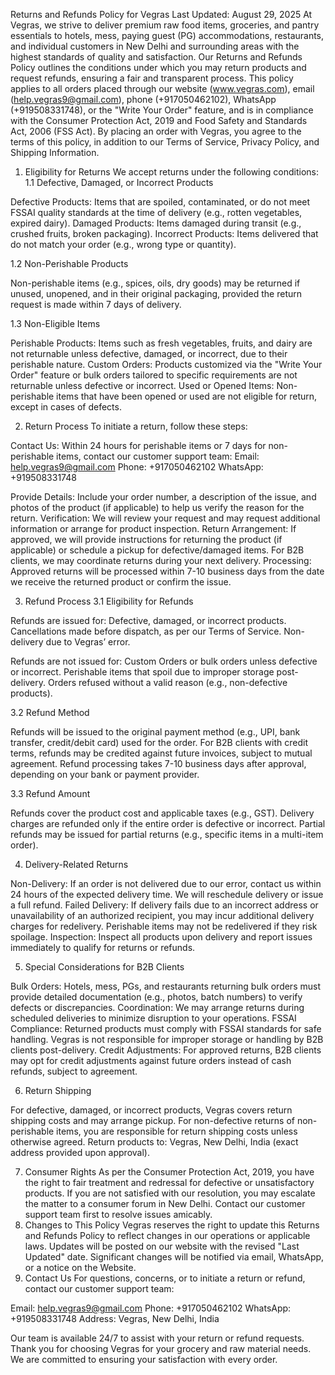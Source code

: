 Returns and Refunds Policy for Vegras
Last Updated: August 29, 2025
At Vegras, we strive to deliver premium raw food items, groceries, and pantry essentials to hotels, mess, paying guest (PG) accommodations, restaurants, and individual customers in New Delhi and surrounding areas with the highest standards of quality and satisfaction. Our Returns and Refunds Policy outlines the conditions under which you may return products and request refunds, ensuring a fair and transparent process. This policy applies to all orders placed through our website (www.vegras.com), email (help.vegras9@gmail.com), phone (+917050462102), WhatsApp (+919508331748), or the "Write Your Order" feature, and is in compliance with the Consumer Protection Act, 2019 and Food Safety and Standards Act, 2006 (FSS Act).
By placing an order with Vegras, you agree to the terms of this policy, in addition to our Terms of Service, Privacy Policy, and Shipping Information.
1. Eligibility for Returns
We accept returns under the following conditions:
1.1 Defective, Damaged, or Incorrect Products

Defective Products: Items that are spoiled, contaminated, or do not meet FSSAI quality standards at the time of delivery (e.g., rotten vegetables, expired dairy).
Damaged Products: Items damaged during transit (e.g., crushed fruits, broken packaging).
Incorrect Products: Items delivered that do not match your order (e.g., wrong type or quantity).

1.2 Non-Perishable Products

Non-perishable items (e.g., spices, oils, dry goods) may be returned if unused, unopened, and in their original packaging, provided the return request is made within 7 days of delivery.

1.3 Non-Eligible Items

Perishable Products: Items such as fresh vegetables, fruits, and dairy are not returnable unless defective, damaged, or incorrect, due to their perishable nature.
Custom Orders: Products customized via the "Write Your Order" feature or bulk orders tailored to specific requirements are not returnable unless defective or incorrect.
Used or Opened Items: Non-perishable items that have been opened or used are not eligible for return, except in cases of defects.

2. Return Process
To initiate a return, follow these steps:

Contact Us: Within 24 hours for perishable items or 7 days for non-perishable items, contact our customer support team:
Email: help.vegras9@gmail.com
Phone: +917050462102
WhatsApp: +919508331748


Provide Details: Include your order number, a description of the issue, and photos of the product (if applicable) to help us verify the reason for the return.
Verification: We will review your request and may request additional information or arrange for product inspection.
Return Arrangement: If approved, we will provide instructions for returning the product (if applicable) or schedule a pickup for defective/damaged items. For B2B clients, we may coordinate returns during your next delivery.
Processing: Approved returns will be processed within 7-10 business days from the date we receive the returned product or confirm the issue.

3. Refund Process
3.1 Eligibility for Refunds

Refunds are issued for:
Defective, damaged, or incorrect products.
Cancellations made before dispatch, as per our Terms of Service.
Non-delivery due to Vegras’ error.


Refunds are not issued for:
Custom Orders or bulk orders unless defective or incorrect.
Perishable items that spoil due to improper storage post-delivery.
Orders refused without a valid reason (e.g., non-defective products).



3.2 Refund Method

Refunds will be issued to the original payment method (e.g., UPI, bank transfer, credit/debit card) used for the order.
For B2B clients with credit terms, refunds may be credited against future invoices, subject to mutual agreement.
Refund processing takes 7-10 business days after approval, depending on your bank or payment provider.

3.3 Refund Amount

Refunds cover the product cost and applicable taxes (e.g., GST). Delivery charges are refunded only if the entire order is defective or incorrect.
Partial refunds may be issued for partial returns (e.g., specific items in a multi-item order).

4. Delivery-Related Returns

Non-Delivery: If an order is not delivered due to our error, contact us within 24 hours of the expected delivery time. We will reschedule delivery or issue a full refund.
Failed Delivery: If delivery fails due to an incorrect address or unavailability of an authorized recipient, you may incur additional delivery charges for redelivery. Perishable items may not be redelivered if they risk spoilage.
Inspection: Inspect all products upon delivery and report issues immediately to qualify for returns or refunds.

5. Special Considerations for B2B Clients

Bulk Orders: Hotels, mess, PGs, and restaurants returning bulk orders must provide detailed documentation (e.g., photos, batch numbers) to verify defects or discrepancies.
Coordination: We may arrange returns during scheduled deliveries to minimize disruption to your operations.
FSSAI Compliance: Returned products must comply with FSSAI standards for safe handling. Vegras is not responsible for improper storage or handling by B2B clients post-delivery.
Credit Adjustments: For approved returns, B2B clients may opt for credit adjustments against future orders instead of cash refunds, subject to agreement.

6. Return Shipping

For defective, damaged, or incorrect products, Vegras covers return shipping costs and may arrange pickup.
For non-defective returns of non-perishable items, you are responsible for return shipping costs unless otherwise agreed.
Return products to: Vegras, New Delhi, India (exact address provided upon approval).

7. Consumer Rights
As per the Consumer Protection Act, 2019, you have the right to fair treatment and redressal for defective or unsatisfactory products. If you are not satisfied with our resolution, you may escalate the matter to a consumer forum in New Delhi. Contact our customer support team first to resolve issues amicably.
8. Changes to This Policy
Vegras reserves the right to update this Returns and Refunds Policy to reflect changes in our operations or applicable laws. Updates will be posted on our website with the revised "Last Updated" date. Significant changes will be notified via email, WhatsApp, or a notice on the Website.
9. Contact Us
For questions, concerns, or to initiate a return or refund, contact our customer support team:

Email: help.vegras9@gmail.com
Phone: +917050462102
WhatsApp: +919508331748
Address: Vegras, New Delhi, India

Our team is available 24/7 to assist with your return or refund requests. Thank you for choosing Vegras for your grocery and raw material needs. We are committed to ensuring your satisfaction with every order.
